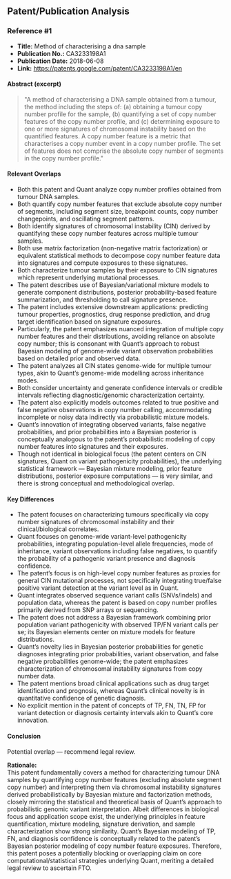 ## Patent/Publication Analysis

### Reference #1

- **Title:** Method of characterising a dna sample  
- **Publication No.:** CA3233198A1  
- **Publication Date:** 2018-06-08  
- **Link:** https://patents.google.com/patent/CA3233198A1/en

#### Abstract (excerpt)

> "A method of characterising a DNA sample obtained from a tumour, the method including the steps of: (a) obtaining a tumour copy number profile for the sample, (b) quantifying a set of copy number features of the copy number profile, and (c) determining exposure to one or more signatures of chromosomal instability based on the quantified features. A copy number feature is a metric that characterises a copy number event in a copy number profile. The set of features does not comprise the absolute copy number of segments in the copy number profile."

#### Relevant Overlaps

- Both this patent and Quant analyze copy number profiles obtained from tumour DNA samples.
- Both quantify copy number features that exclude absolute copy number of segments, including segment size, breakpoint counts, copy number changepoints, and oscillating segment patterns.
- Both identify signatures of chromosomal instability (CIN) derived by quantifying these copy number features across multiple tumour samples.
- Both use matrix factorization (non-negative matrix factorization) or equivalent statistical methods to decompose copy number feature data into signatures and compute exposures to these signatures.
- Both characterize tumour samples by their exposure to CIN signatures which represent underlying mutational processes.
- The patent describes use of Bayesian/variational mixture models to generate component distributions, posterior probability-based feature summarization, and thresholding to call signature presence.
- The patent includes extensive downstream applications: predicting tumour properties, prognostics, drug response prediction, and drug target identification based on signature exposures.
- Particularly, the patent emphasizes nuanced integration of multiple copy number features and their distributions, avoiding reliance on absolute copy number; this is consonant with Quant’s approach to robust Bayesian modeling of genome-wide variant observation probabilities based on detailed prior and observed data.
- The patent analyzes all CIN states genome-wide for multiple tumour types, akin to Quant’s genome-wide modelling across inheritance modes.
- Both consider uncertainty and generate confidence intervals or credible intervals reflecting diagnostic/genomic characterization certainty.
- The patent also explicitly models outcomes related to true positive and false negative observations in copy number calling, accommodating incomplete or noisy data indirectly via probabilistic mixture models.
- Quant’s innovation of integrating observed variants, false negative probabilities, and prior probabilities into a Bayesian posterior is conceptually analogous to the patent’s probabilistic modeling of copy number features into signatures and their exposures.
- Though not identical in biological focus (the patent centers on CIN signatures, Quant on variant pathogenicity probabilities), the underlying statistical framework — Bayesian mixture modeling, prior feature distributions, posterior exposure computations — is very similar, and there is strong conceptual and methodological overlap.

#### Key Differences

- The patent focuses on characterizing tumours specifically via copy number signatures of chromosomal instability and their clinical/biological correlates.
- Quant focuses on genome-wide variant-level pathogenicity probabilities, integrating population-level allele frequencies, mode of inheritance, variant observations including false negatives, to quantify the probability of a pathogenic variant presence and diagnosis confidence.
- The patent’s focus is on high-level copy number features as proxies for general CIN mutational processes, not specifically integrating true/false positive variant detection at the variant level as in Quant.
- Quant integrates observed sequence variant calls (SNVs/indels) and population data, whereas the patent is based on copy number profiles primarily derived from SNP arrays or sequencing.
- The patent does not address a Bayesian framework combining prior population variant pathogenicity with observed TP/FN variant calls per se; its Bayesian elements center on mixture models for feature distributions.
- Quant’s novelty lies in Bayesian posterior probabilities for genetic diagnoses integrating prior probabilities, variant observation, and false negative probabilities genome-wide; the patent emphasizes characterization of chromosomal instability signatures from copy number data.
- The patent mentions broad clinical applications such as drug target identification and prognosis, whereas Quant’s clinical novelty is in quantitative confidence of genetic diagnosis.
- No explicit mention in the patent of concepts of TP, FN, TN, FP for variant detection or diagnosis certainty intervals akin to Quant’s core innovation.

#### Conclusion

Potential overlap — recommend legal review.

**Rationale:**  
This patent fundamentally covers a method for characterizing tumour DNA samples by quantifying copy number features (excluding absolute segment copy number) and interpreting them via chromosomal instability signatures derived probabilistically by Bayesian mixture and factorization methods, closely mirroring the statistical and theoretical basis of Quant’s approach to probabilistic genomic variant interpretation. Albeit differences in biological focus and application scope exist, the underlying principles in feature quantification, mixture modeling, signature derivation, and sample characterization show strong similarity. Quant’s Bayesian modeling of TP, FN, and diagnosis confidence is conceptually related to the patent’s Bayesian posterior modeling of copy number feature exposures. Therefore, this patent poses a potentially blocking or overlapping claim on core computational/statistical strategies underlying Quant, meriting a detailed legal review to ascertain FTO.